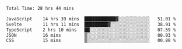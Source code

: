 

 <!--START_SECTION:waka-->

```txt
Total Time: 28 hrs 44 mins

JavaScript    14 hrs 39 mins  ████████████▓░░░░░░░░░░░░   51.01 %
Svelte        11 hrs 11 mins  █████████▓░░░░░░░░░░░░░░░   38.91 %
TypeScript    2 hrs 10 mins   ██░░░░░░░░░░░░░░░░░░░░░░░   07.59 %
JSON          16 mins         ▒░░░░░░░░░░░░░░░░░░░░░░░░   00.93 %
CSS           15 mins         ▒░░░░░░░░░░░░░░░░░░░░░░░░   00.88 %
```

<!--END_SECTION:waka-->
